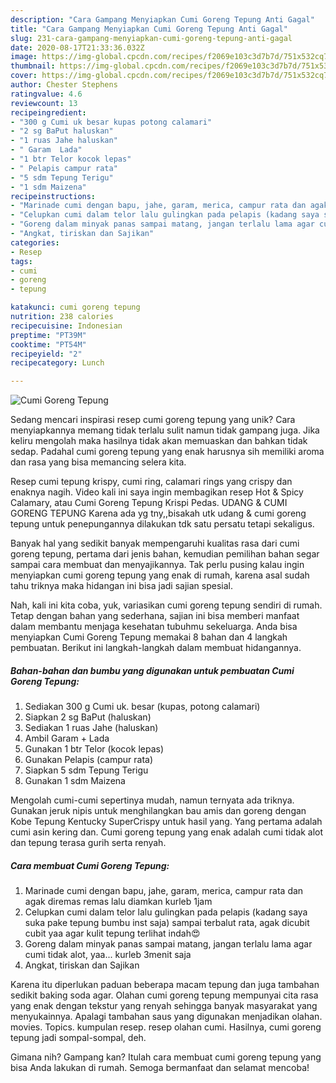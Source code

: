 ```yaml
---
description: "Cara Gampang Menyiapkan Cumi Goreng Tepung Anti Gagal"
title: "Cara Gampang Menyiapkan Cumi Goreng Tepung Anti Gagal"
slug: 231-cara-gampang-menyiapkan-cumi-goreng-tepung-anti-gagal
date: 2020-08-17T21:33:36.032Z
image: https://img-global.cpcdn.com/recipes/f2069e103c3d7b7d/751x532cq70/cumi-goreng-tepung-foto-resep-utama.jpg
thumbnail: https://img-global.cpcdn.com/recipes/f2069e103c3d7b7d/751x532cq70/cumi-goreng-tepung-foto-resep-utama.jpg
cover: https://img-global.cpcdn.com/recipes/f2069e103c3d7b7d/751x532cq70/cumi-goreng-tepung-foto-resep-utama.jpg
author: Chester Stephens
ratingvalue: 4.6
reviewcount: 13
recipeingredient:
- "300 g Cumi uk besar kupas potong calamari"
- "2 sg BaPut haluskan"
- "1 ruas Jahe haluskan"
- " Garam  Lada"
- "1 btr Telor kocok lepas"
- " Pelapis campur rata"
- "5 sdm Tepung Terigu"
- "1 sdm Maizena"
recipeinstructions:
- "Marinade cumi dengan bapu, jahe, garam, merica, campur rata dan agak diremas remas lalu diamkan kurleb 1jam"
- "Celupkan cumi dalam telor lalu gulingkan pada pelapis (kadang saya suka pake tepung bumbu inst saja) sampai terbalut rata, agak dicubit cubit yaa agar kulit tepung terlihat indah😍"
- "Goreng dalam minyak panas sampai matang, jangan terlalu lama agar cumi tidak alot, yaa... kurleb 3menit saja"
- "Angkat, tiriskan dan Sajikan"
categories:
- Resep
tags:
- cumi
- goreng
- tepung

katakunci: cumi goreng tepung 
nutrition: 238 calories
recipecuisine: Indonesian
preptime: "PT39M"
cooktime: "PT54M"
recipeyield: "2"
recipecategory: Lunch

---
```



![Cumi Goreng Tepung](https://img-global.cpcdn.com/recipes/f2069e103c3d7b7d/751x532cq70/cumi-goreng-tepung-foto-resep-utama.jpg)

Sedang mencari inspirasi resep cumi goreng tepung yang unik? Cara menyiapkannya memang tidak terlalu sulit namun tidak gampang juga. Jika keliru mengolah maka hasilnya tidak akan memuaskan dan bahkan tidak sedap. Padahal cumi goreng tepung yang enak harusnya sih memiliki aroma dan rasa yang bisa memancing selera kita.

Resep cumi tepung krispy, cumi ring, calamari rings yang crispy dan enaknya nagih. Video kali ini saya ingin membagikan resep Hot &amp; Spicy Calamary, atau Cumi Goreng Tepung Krispi Pedas. UDANG &amp; CUMI GORENG TEPUNG Karena ada yg tny,,bisakah utk udang &amp; cumi goreng tepung untuk penepungannya dilakukan tdk satu persatu tetapi sekaligus.

Banyak hal yang sedikit banyak mempengaruhi kualitas rasa dari cumi goreng tepung, pertama dari jenis bahan, kemudian pemilihan bahan segar sampai cara membuat dan menyajikannya. Tak perlu pusing kalau ingin menyiapkan cumi goreng tepung yang enak di rumah, karena asal sudah tahu triknya maka hidangan ini bisa jadi sajian spesial.


Nah, kali ini kita coba, yuk, variasikan cumi goreng tepung sendiri di rumah. Tetap dengan bahan yang sederhana, sajian ini bisa memberi manfaat dalam membantu menjaga kesehatan tubuhmu sekeluarga. Anda bisa menyiapkan Cumi Goreng Tepung memakai 8 bahan dan 4 langkah pembuatan. Berikut ini langkah-langkah dalam membuat hidangannya.

<!--inarticleads1-->

##### Bahan-bahan dan bumbu yang digunakan untuk pembuatan Cumi Goreng Tepung:

1. Sediakan 300 g Cumi uk. besar (kupas, potong calamari)
1. Siapkan 2 sg BaPut (haluskan)
1. Sediakan 1 ruas Jahe (haluskan)
1. Ambil  Garam + Lada
1. Gunakan 1 btr Telor (kocok lepas)
1. Gunakan  Pelapis (campur rata)
1. Siapkan 5 sdm Tepung Terigu
1. Gunakan 1 sdm Maizena


Mengolah cumi-cumi sepertinya mudah, namun ternyata ada triknya. Gunakan jeruk nipis untuk menghilangkan bau amis dan goreng dengan Kobe Tepung Kentucky SuperCrispy untuk hasil yang. Yang pertama adalah cumi asin kering dan. Cumi goreng tepung yang enak adalah cumi tidak alot dan tepung terasa gurih serta renyah. 

<!--inarticleads2-->

##### Cara membuat Cumi Goreng Tepung:

1. Marinade cumi dengan bapu, jahe, garam, merica, campur rata dan agak diremas remas lalu diamkan kurleb 1jam
1. Celupkan cumi dalam telor lalu gulingkan pada pelapis (kadang saya suka pake tepung bumbu inst saja) sampai terbalut rata, agak dicubit cubit yaa agar kulit tepung terlihat indah😍
1. Goreng dalam minyak panas sampai matang, jangan terlalu lama agar cumi tidak alot, yaa... kurleb 3menit saja
1. Angkat, tiriskan dan Sajikan


Karena itu diperlukan paduan beberapa macam tepung dan juga tambahan sedikit baking soda agar. Olahan cumi goreng tepung mempunyai cita rasa yang enak dengan tekstur yang renyah sehingga banyak masyarakat yang menyukainnya. Apalagi tambahan saus yang digunakan menjadikan olahan. movies. Topics. kumpulan resep. resep olahan cumi. Hasilnya, cumi goreng tepung jadi sompal-sompal, deh. 

Gimana nih? Gampang kan? Itulah cara membuat cumi goreng tepung yang bisa Anda lakukan di rumah. Semoga bermanfaat dan selamat mencoba!
